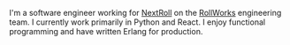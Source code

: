 I'm a software engineer working for [NextRoll](https://nextroll.com/) on the [RollWorks](https://www.rollworks.com/) engineering team.  I currently work primarily in Python and React.  I enjoy functional programming and have written Erlang for production.
<!--
**slyeargin/slyeargin** is a ✨ _special_ ✨ repository because its `README.md` (this file) appears on your GitHub profile.

Here are some ideas to get you started:

- 🔭 I’m currently working on ...
- 🌱 I’m currently learning ...
- 👯 I’m looking to collaborate on ...
- 🤔 I’m looking for help with ...
- 💬 Ask me about ...
- 📫 How to reach me: ...
- 😄 Pronouns: ...
- ⚡ Fun fact: ...
-->
